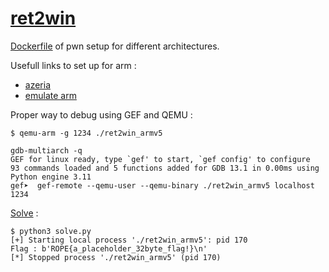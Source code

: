 # [ret2win](https://ropemporium.com/challenge/ret2win.html)

[Dockerfile](../../Dockerfile) of pwn setup for different architectures.

Usefull links to set up for arm :

- [azeria](https://azeria-labs.com/arm-on-x86-qemu-user/)
- [emulate arm](https://www.youtube.com/watch?v=LZM7EA6bQF4)

Proper way to debug using GEF and QEMU :

```console
$ qemu-arm -g 1234 ./ret2win_armv5
```

```console
gdb-multiarch -q
GEF for linux ready, type `gef' to start, `gef config' to configure
93 commands loaded and 5 functions added for GDB 13.1 in 0.00ms using Python engine 3.11
gef➤  gef-remote --qemu-user --qemu-binary ./ret2win_armv5 localhost 1234
```

[Solve](./solve.py) :

```console
$ python3 solve.py 
[+] Starting local process './ret2win_armv5': pid 170
Flag : b'ROPE{a_placeholder_32byte_flag!}\n'
[*] Stopped process './ret2win_armv5' (pid 170)
```
